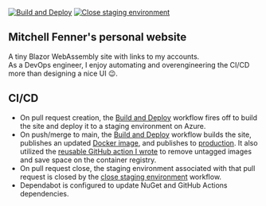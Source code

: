 [![Build and Deploy](https://github.com/mitchfen/mitchfen.xyz/actions/workflows/buildAndDeploy.yml/badge.svg)](https://github.com/mitchfen/mitchfen.xyz/actions/workflows/buildAndDeploy.yml)
[![Close staging environment](https://github.com/mitchfen/mitchfen.xyz/actions/workflows/closeStaging.yml/badge.svg)](https://github.com/mitchfen/mitchfen.xyz/actions/workflows/closeStaging.yml)
## Mitchell Fenner's personal website

A tiny Blazor WebAssembly site with links to my accounts.  
As a DevOps engineer, I enjoy automating and overengineering the CI/CD more than designing a nice UI 😉.

## CI/CD
* On pull request creation, the [Build and Deploy](https://github.com/mitchfen/mitchfen.xyz/actions/workflows/buildAndDeploy.yml) workflow fires off to build the site and deploy it to a staging environment on Azure.  
* On push/merge to main, the [Build and Deploy](https://github.com/mitchfen/mitchfen.xyz/actions/workflows/buildAndDeploy.yml) workflow builds the site, publishes an updated [Docker image](https://github.com/mitchfen/mitchfen.xyz/pkgs/container/mitchfen.xyz), and publishes to [production](https://mitchfen.xyz). It also utilized the [reusable GitHub action I wrote](https://github.com/mitchfen/cleanup-untagged-container-images) to remove untagged images and save space on the container registry.
* On pull request close, the staging environment associated with that pull request is closed by the [close staging environment](https://github.com/mitchfen/mitchfen.xyz/actions/workflows/closeStaging.yml) workflow.
* Dependabot is configured to update NuGet and GitHub Actions dependencies.

